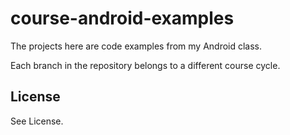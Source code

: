 course-android-examples
=======================
The projects here are code examples from my Android class.

Each branch in the repository belongs to a different course cycle.

License
-------
See License.
